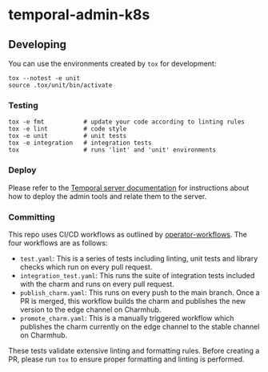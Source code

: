 # temporal-admin-k8s

## Developing

You can use the environments created by `tox` for development:

```shell
tox --notest -e unit
source .tox/unit/bin/activate
```

### Testing

```shell
tox -e fmt           # update your code according to linting rules
tox -e lint          # code style
tox -e unit          # unit tests
tox -e integration   # integration tests
tox                  # runs 'lint' and 'unit' environments
```

### Deploy

Please refer to the
[Temporal server documentation](https://github.com/canonical/temporal-k8s-operator/blob/main/CONTRIBUTING.md)
for instructions about how to deploy the admin tools and relate them to the
server.

### Committing

This repo uses CI/CD workflows as outlined by [operator-workflows](https://github.com/canonical/operator-workflows). The four workflows are as follows:
- `test.yaml`: This is a series of tests including linting, unit tests and library checks which run on every pull request.
- `integration_test.yaml`: This runs the suite of integration tests included with the charm and runs on every pull request.
- `publish_charm.yaml`: This runs on every push to the main branch. Once a PR is merged, this workflow builds the charm and publishes the new version to the edge channel on Charmhub.
- `promote_charm.yaml`: This is a manually triggered workflow which publishes the charm currently on the edge channel to the stable channel on Charmhub.

These tests validate extensive linting and formatting rules. Before creating a PR, please run `tox` to ensure proper formatting and linting is performed.
